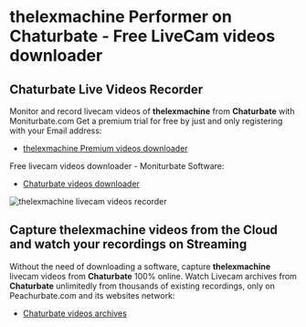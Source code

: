 # thelexmachine Performer on Chaturbate - Free LiveCam videos downloader

## Chaturbate Live Videos Recorder

Monitor and record livecam videos of **thelexmachine** from **Chaturbate** with Moniturbate.com
Get a premium trial for free by just and only registering with your Email address:
* [thelexmachine Premium videos downloader](https://moniturbate.com/request-demo-licence-key.html)

Free livecam videos downloader - Moniturbate Software:
* [Chaturbate videos downloader](https://moniturbate.com/moniturbate-download-software.html)

![thelexmachine livecam videos recorder](https://peachurnet.com/templates/moniturbate-software.png)


## Capture thelexmachine videos from the Cloud and watch your recordings on Streaming

Without the need of downloading a software, capture **thelexmachine** livecam videos from **Chaturbate** 100% online.
Watch Livecam archives from **Chaturbate** unlimitedly from thousands of existing recordings, only on Peachurbate.com and its websites network:
* [Chaturbate videos archives](https://peachurnet.com/)